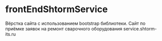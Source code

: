 # frontEndShtormService
Вёрстка сайта с использованием bootstrap библиотеки. Сайт по приёмке заявок на ремонт сварочного оборудования service.shtorm-its.ru
